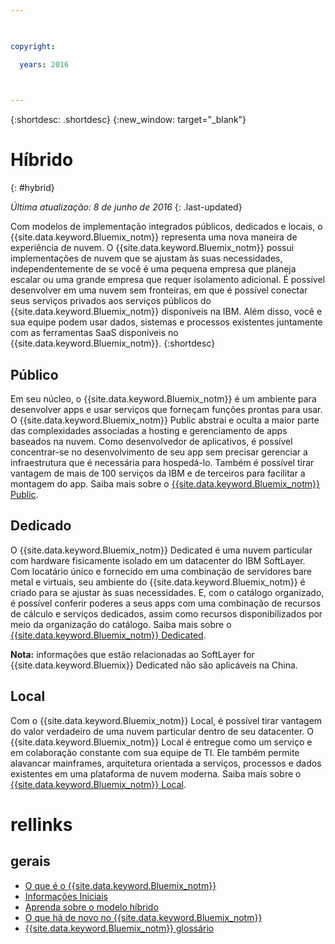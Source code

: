 ```yaml
---

 

copyright:

  years: 2016

 

---
```


{:shortdesc: .shortdesc}
{:new_window: target="_blank"}

# Híbrido
{: #hybrid}

*Última atualização: 8 de junho de 2016*
{: .last-updated}

Com modelos de implementação integrados públicos, dedicados e locais, o {{site.data.keyword.Bluemix_notm}} representa uma nova maneira de experiência de nuvem. O {{site.data.keyword.Bluemix_notm}} possui implementações de nuvem que se ajustam às suas necessidades, independentemente de se você é uma pequena empresa que planeja escalar ou uma grande empresa que requer isolamento adicional. É
possível desenvolver em uma nuvem sem fronteiras, em que é possível
conectar seus serviços privados aos serviços públicos do {{site.data.keyword.Bluemix_notm}} disponíveis na IBM. Além disso, você e sua equipe podem usar dados, sistemas e processos existentes juntamente com as ferramentas SaaS disponíveis no {{site.data.keyword.Bluemix_notm}}.
{:shortdesc}

## Público

Em seu núcleo, o {{site.data.keyword.Bluemix_notm}} é
um ambiente para desenvolver apps e usar serviços que forneçam funções prontas para usar. O {{site.data.keyword.Bluemix_notm}} Public abstrai e oculta a maior parte das complexidades associadas a hosting e gerenciamento de apps baseados na nuvem. Como desenvolvedor de
aplicativos, é possível concentrar-se no desenvolvimento de seu app sem precisar gerenciar a infraestrutura que é necessária para hospedá-lo. Também é possível tirar vantagem de mais de 100 serviços da IBM e de terceiros para facilitar a montagem do app. Saiba mais sobre o [{{site.data.keyword.Bluemix_notm}} Public](../public/index.html).

## Dedicado

O {{site.data.keyword.Bluemix_notm}} Dedicated é uma nuvem particular com hardware fisicamente isolado em um datacenter do IBM SoftLayer. Com locatário único e fornecido em uma combinação de servidores bare metal e virtuais, seu ambiente do {{site.data.keyword.Bluemix_notm}} é criado para se ajustar às suas necessidades. E, com o catálogo organizado, é possível conferir poderes a seus apps com uma combinação de recursos de cálculo e serviços dedicados, assim como recursos disponibilizados por meio da organização do catálogo. Saiba mais sobre o [{{site.data.keyword.Bluemix_notm}} Dedicated](../dedicated/index.html).

**Nota:** informações que estão relacionadas ao SoftLayer for {{site.data.keyword.Bluemix}} Dedicated não são aplicáveis na China. 

## Local

Com o {{site.data.keyword.Bluemix_notm}} Local, é possível tirar vantagem do valor verdadeiro de uma nuvem particular dentro de seu datacenter.  O {{site.data.keyword.Bluemix_notm}} Local é entregue como um serviço e em colaboração constante com sua equipe de TI. Ele também permite alavancar mainframes, arquitetura orientada a serviços, processos e dados existentes em uma plataforma de nuvem moderna. Saiba mais sobre o [{{site.data.keyword.Bluemix_notm}} Local](../local/index.html).

# rellinks
## gerais
* [O que é o {{site.data.keyword.Bluemix_notm}}](http://www.ibm.com/cloud-computing/bluemix/what-is-bluemix/)
* [Informações Iniciais](http://www.ibm.com/cloud-computing/bluemix/getting-started/)
* [Aprenda sobre o modelo híbrido](http://www.ibm.com/cloud-computing/bluemix/hybrid/)
* [O que há de novo no {{site.data.keyword.Bluemix_notm}}](../whatsnew/index.html)
* [{{site.data.keyword.Bluemix_notm}} glossário](../overview/glossary/index.html)
